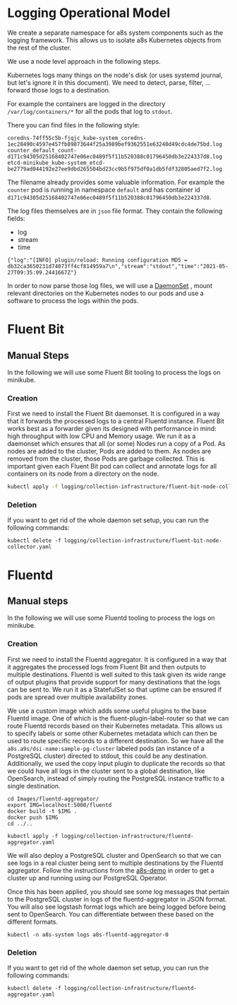 # Logging Operational Model

We create a separate namespace for a8s system components such as
the logging framework. This allows us to isolate a8s Kubernetes objects from
the rest of the cluster.

We use a node level approach in the following steps.

Kubernetes logs many things on the node's disk (or uses systemd journal, but
let's ignore it in this document). We need to detect, parse, filter, ... forward
those logs to a destination.

For example the containers are logged in the directory `/var/log/containers/*`
for all the pods that log to `stdout`.

There you can find files in the following style:

```
coredns-74ff55c5b-fjqjc_kube-system_coredns-1ec28490c4597e457fb89873644f25a3989bef9362551e63240d49cdc4de75bd.log
counter_default_count-d171c94305d25168402747e06ec0489f5f11b520388c01796450db3e224337d8.log
etcd-minikube_kube-system_etcd-be2779ad044192e27ee9dbd265504bd23cc9b5f975df0a1db5fdf32805aed7f2.log
```

The filename already provides some valuable information. For example the
`counter` pod is running in namespace `default` and has container id
`d171c94305d25168402747e06ec0489f5f11b520388c01796450db3e224337d8`.

The log files themselves are in `json` file format. They contain the following
fields:
- log
- stream
- time

```
{"log":"[INFO] plugin/reload: Running configuration MD5 = db32ca3650231d74073ff4cf814959a7\n","stream":"stdout","time":"2021-05-27T09:35:09.2441667Z"}
```

In order to now parse those log files, we will use a
[DaemonSet](https://kubernetes.io/docs/concepts/workloads/controllers/daemonset/)
, mount relevant directories on the Kubernetes nodes to our pods and use a
software to process the logs within the pods.

# Fluent Bit

## Manual Steps

In the following we will use some Fluent Bit tooling to process the logs on
minikube.

### Creation

First we need to install the Fluent Bit daemonset.
It is configured in a way that it forwards the processed logs to a central
Fluentd instance. Fluent Bit works best as a forwarder given its designed with
performance in mind: high throughput with low CPU and Memory usage. We run it
as a daemonset which ensures that all (or some) Nodes run a copy of a
Pod. As nodes are added to the cluster, Pods are added to them. As nodes are
removed from the cluster, those Pods are garbage collected. This is important
given each Fluent Bit pod can collect and annotate logs for all containers on
its node from a directory on the node.

```bash
kubectl apply -f logging/collection-infrastructure/fluent-bit-node-collector.yaml
```

### Deletion

If you want to get rid of the whole daemon set setup, you can run the following
commands:

```shell
kubectl delete -f logging/collection-infrastructure/fluent-bit-node-collector.yaml
```

# Fluentd

## Manual steps

In the following we will use some Fluentd tooling to process the logs on minikube.

### Creation

First we need to install the Fluentd aggregator.
It is configured in a way that it aggregates the processed logs from Fluent Bit
and then outputs to multiple destinations. Fluentd is well suited to this task
given its wide range of output plugins that provide support for many
destinations that the logs can be sent to. We run it as a StatefulSet so that
uptime can be ensured if pods are spread over multiple availability zones.

We use a custom image which adds some useful plugins to the base Fluentd image.
One of which is the fluent-plugin-label-router so that we can route Fluentd
records based on their Kubernetes metadata. This allows us to specify labels or
some other Kubernetes metadata which can then be used to route specific records
to a different destination. So we have all the `a8s.a9s/dsi-name:sample-pg-cluster`
labeled pods (an instance of a PostgreSQL cluster) directed to stdout, this
could be any destination. Additionally, we used the copy input plugin to
duplicate the records so that we could have all logs in the cluster sent to a
global destination, like OpenSearch, instead of simply routing the
PostgreSQL instance traffic to a single destination.

```shell
cd Images/fluentd-aggregator/
export IMG=localhost:5000/fluentd
docker build -t $IMG .
docker push $IMG
cd ../..
```

```shell
kubectl apply -f logging/collection-infrastructure/fluentd-aggregator.yaml
```

We will also deploy a PostgreSQL cluster and OpenSearch so that we can see logs
in a real cluster being sent to multiple destinations by the Fluentd aggregator.
Follow the instructions from the [a8s-demo][a8s-demo] in order to get a cluster
up and running using our PostgreSQL Operator.

Once this has been applied, you should see some log messages that pertain to
the PostgreSQL cluster in logs of the fluentd-aggregator in JSON format. You
will also see logstash format logs which are being logged before being sent to
OpenSearch. You can differentiate between these based on the
different formats.

```shell
kubectl -n a8s-system logs a8s-fluentd-aggregator-0
```

### Deletion

If you want to get rid of the whole daemon set setup, you can run the following
commands:

```shell
kubectl delete -f logging/collection-infrastructure/fluentd-aggregator.yaml
```

[a8s-demo]: https://github.com/anynines/a8s-demo
